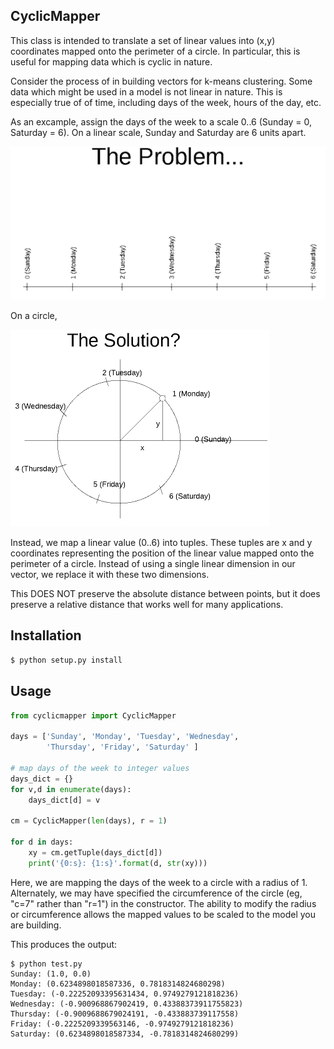 CyclicMapper
------------
This class is intended to translate a set of linear values into (x,y)
coordinates mapped onto the perimeter of a circle.  In particular, this is
useful for mapping data which is cyclic in nature.

Consider the process of in building vectors for k-means clustering.  Some data
which might be used in a model is not linear in nature.  This is especially
true of of time, including days of the week, hours of the day, etc.

As an excample, assign the days of the week to a scale 0..6 (Sunday = 0,
Saturday = 6).  On a linear scale, Sunday and Saturday are 6 units apart.

![CyclicMapper problem](https://github.com/jcwoods/CyclicMapper/blob/master/images/CyclicData-problem.png?raw=true)

On a circle,

![CyclicMapper solution](https://github.com/jcwoods/CyclicMapper/blob/master/images/CyclicData-solution.png?raw=true)

Instead, we map a linear value (0..6) into tuples.  These tuples are x and y
coordinates representing the position of the linear value mapped onto the
perimeter of a circle.  Instead of using a single linear dimension in our
vector, we replace it with these two dimensions.

This DOES NOT preserve the absolute distance between points, but it does
preserve a relative distance that works well for many applications.

Installation
------------
```python
$ python setup.py install
```

Usage
------------
```python
from cyclicmapper import CyclicMapper

days = ['Sunday', 'Monday', 'Tuesday', 'Wednesday',
        'Thursday', 'Friday', 'Saturday' ]

# map days of the week to integer values
days_dict = {}
for v,d in enumerate(days):
    days_dict[d] = v

cm = CyclicMapper(len(days), r = 1)

for d in days:
    xy = cm.getTuple(days_dict[d])
    print('{0:s}: {1:s}'.format(d, str(xy)))
```
Here, we are mapping the days of the week to a circle with a radius of 1.
Alternately, we may have specified the circumference of the circle (eg, "c=7"
rather than "r=1") in the constructor.  The ability to modify the radius or
circumference allows the mapped values to be scaled to the model you are
building.

This produces the output:

```
$ python test.py 
Sunday: (1.0, 0.0)
Monday: (0.6234898018587336, 0.7818314824680298)
Tuesday: (-0.22252093395631434, 0.9749279121818236)
Wednesday: (-0.900968867902419, 0.43388373911755823)
Thursday: (-0.9009688679024191, -0.433883739117558)
Friday: (-0.2225209339563146, -0.9749279121818236)
Saturday: (0.6234898018587334, -0.7818314824680299)
```

